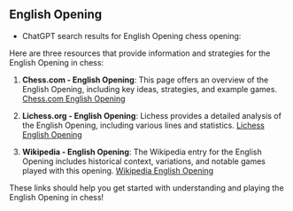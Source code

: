 ## English Opening

 + ChatGPT search results for English Opening chess opening:

Here are three resources that provide information and strategies for the English Opening in chess:

1. **Chess.com - English Opening**: This page offers an overview of the English Opening, including key ideas, strategies, and example games.
   [Chess.com English Opening](https://www.chess.com/openings/English-Opening)

2. **Lichess.org - English Opening**: Lichess provides a detailed analysis of the English Opening, including various lines and statistics.
   [Lichess English Opening](https://lichess.org/opening/English%20Opening)

3. **Wikipedia - English Opening**: The Wikipedia entry for the English Opening includes historical context, variations, and notable games played with this opening.
   [Wikipedia English Opening](https://en.wikipedia.org/wiki/English_Opening)

These links should help you get started with understanding and playing the English Opening in chess!
